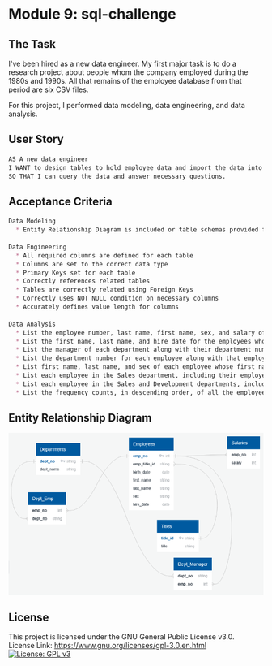 # Module 9: sql-challenge

## The Task
I've been hired as a new data engineer. My first major task is to do a research project about people whom the company employed during the 1980s and 1990s. All that remains of the employee database from that period are six CSV files.

For this project, I performed data modeling, data engineering, and data analysis.

## User Story
```md
AS A new data engineer
I WANT to design tables to hold employee data and import the data into a SQL database
SO THAT I can query the data and answer necessary questions.
```

## Acceptance Criteria
```md
Data Modeling
  * Entity Relationship Diagram is included or table schemas provided for all tables

Data Engineering
  * All required columns are defined for each table
  * Columns are set to the correct data type
  * Primary Keys set for each table
  * Correctly references related tables
  * Tables are correctly related using Foreign Keys
  * Correctly uses NOT NULL condition on necessary columns
  * Accurately defines value length for columns
  
Data Analysis
  * List the employee number, last name, first name, sex, and salary of each employee
  * List the first name, last name, and hire date for the employees who were hired in 1986
  * List the manager of each department along with their department number, department name, employee number, last name, and first name
  * List the department number for each employee along with that employee’s employee number, last name, first name, and department name
  * List first name, last name, and sex of each employee whose first name is Hercules and whose last name begins with the letter B
  * List each employee in the Sales department, including their employee number, last name, and first name
  * List each employee in the Sales and Development departments, including their employee number, last name, first name, and department name
  * List the frequency counts, in descending order, of all the employee last names (that is, how many employees share each last name)
```

## Entity Relationship Diagram
![An image showing a database structure, with data types, primary keys,a and foerign keys.](./resources/relationship_diagram.png)

## License
This project is licensed under the GNU General Public License v3.0.  
License Link:
https://www.gnu.org/licenses/gpl-3.0.en.html   
[![License: GPL v3](https://img.shields.io/badge/License-GPLv3-blue.svg)](https://www.gnu.org/licenses/gpl-3.0)
